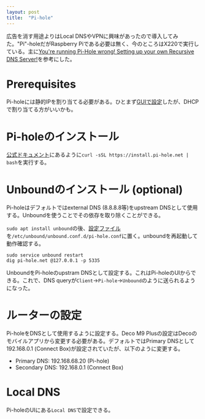 ```yaml
---
layout: post
title:  "Pi-hole"
---
```


広告を消す用途よりはLocal DNSやVPNに興味があったので導入してみた。"Pi"-holeだがRaspberry Piである必要は無く、今のところはX220で実行している。主に[You're running Pi-Hole wrong! Setting up your own Recursive DNS Server!](https://www.youtube.com/watch?v=FnFtWsZ8IP0)を参考にした。

# Prerequisites

Pi-holeには静的IPを割り当てる必要がある。ひとまず[GUIで設定](https://linuxconfig.org/how-to-configure-static-ip-address-on-ubuntu-18-10-cosmic-cuttlefish-linux)したが、DHCPで割り当てる方がいいかも。

# Pi-holeのインストール

[公式ドキュメント](https://github.com/pi-hole/pi-hole/#one-step-automated-install)にあるように`curl -sSL https://install.pi-hole.net | bash`を実行する。

# Unboundのインストール (optional)

Pi-holeはデフォルトではexternal DNS (8.8.8.8等)をupstream DNSとして使用する。Unboundを使うことでその依存を取り除くことができる。

`sudo apt install unbound`の後、[設定ファイル](https://docs.pi-hole.net/guides/dns/unbound/?h=unbound#configure-unbound)を`/etc/unbound/unbound.conf.d/pi-hole.conf`に置く。unboundを再起動して動作確認する。

```
sudo service unbound restart
dig pi-hole.net @127.0.0.1 -p 5335
```

UnboundをPi-holeのupstram DNSとして設定する。これはPi-holeのUIからできる。これで、DNS queryが`Client`→`Pi-hole`→`Unbound`のように送られるようになった。

# ルーターの設定

Pi-holeをDNSとして使用するように設定する。Deco M9 Plusの設定はDecoのモバイルアプリから変更する必要がある。デフォルトではPrimary DNSとして192.168.0.1 (Connect Box)が設定されていたが、以下のように変更する。

* Primary DNS: 192.168.68.20 (Pi-hole)
* Secondary DNS: 192.168.0.1 (Connect Box)

# Local DNS

Pi-holeのUIにある`Local DNS`で設定できる。
